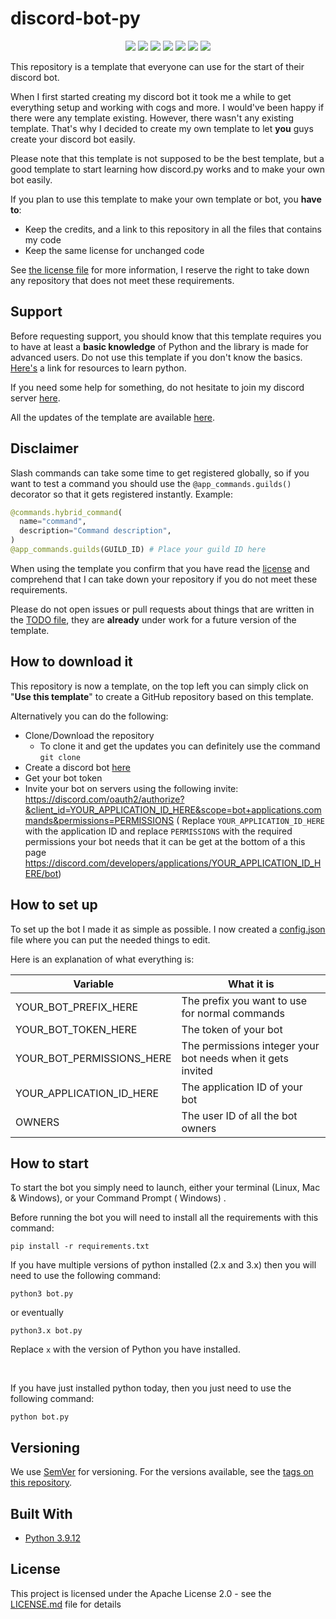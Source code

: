 # discord-bot-py

<p align="center">
  <a href="//discord.gg/https://discord.gg/JcFgWTKupR"><img src="https://img.shields.io/discord/739934735387721768?logo=discord"></a>
  <a href="//github.com/kkrypt0nn/Python-Discord-Bot-Template/releases"><img src="https://img.shields.io/github/v/release/Kalai2773/discord-bot-py"></a>
  <a href="//github.com/kkrypt0nn/Python-Discord-Bot-Template/commits/main"><img src="https://img.shields.io/github/last-commit/Kalai2773/discord-bot-py"></a>
  <a href="//github.com/kkrypt0nn/Python-Discord-Bot-Template/releases"><img src="https://img.shields.io/github/downloads/Kalai2773/discord-bot-py/total"></a>
  <a href="//github.com/kkrypt0nn/Python-Discord-Bot-Template/blob/main/LICENSE.md"><img src="https://img.shields.io/github/license/Kalai2773/discord-bot-py"></a>
  <a href="//github.com/kkrypt0nn/Python-Discord-Bot-Template"><img src="https://img.shields.io/github/languages/code-size/Kala2773i/discord-bot-py"></a>
  <a href="//github.com/kkrypt0nn/Python-Discord-Bot-Template/issues"><img src="https://img.shields.io/github/issues-raw/Kalai2773/discord-bot-py"></a>
</p>

This repository is a template that everyone can use for the start of their discord bot.

When I first started creating my discord bot it took me a while to get everything setup and working with cogs and more.
I would've been happy if there were any template existing. However, there wasn't any existing template. That's why I
decided to create my own template to let <b>you</b> guys create your discord bot easily.

Please note that this template is not supposed to be the best template, but a good template to start learning how
discord.py works and to make your own bot easily.

If you plan to use this template to make your own template or bot, you **have to**:

- Keep the credits, and a link to this repository in all the files that contains my code
- Keep the same license for unchanged code

See [the license file](https://github.com/kkrypt0nn/Kalai2773/discord-bot-py/blob/master/LICENSE.md) for more
information, I reserve the right to take down any repository that does not meet these requirements.

## Support

Before requesting support, you should know that this template requires you to have at least a **basic knowledge** of
Python and the library is made for advanced users. Do not use this template if you don't know the
basics. [Here's](https://pythondiscord.com/pages/resources) a link for resources to learn python.

If you need some help for something, do not hesitate to join my discord server [here](https://discord.gg/JcFgWTKupR).

All the updates of the template are available [here](UPDATES.md).

## Disclaimer

Slash commands can take some time to get registered globally, so if you want to test a command you should use
the `@app_commands.guilds()` decorator so that it gets registered instantly. Example:

```py
@commands.hybrid_command(
  name="command",
  description="Command description",
)
@app_commands.guilds(GUILD_ID) # Place your guild ID here
```

When using the template you confirm that you have read the [license](LICENSE.md) and comprehend that I can take down
your repository if you do not meet these requirements.

Please do not open issues or pull requests about things that are written in the [TODO file](TODO.md), they are **already** under work for a future version of the template.

## How to download it

This repository is now a template, on the top left you can simply click on "**Use this template**" to create a GitHub
repository based on this template.

Alternatively you can do the following:

* Clone/Download the repository
    * To clone it and get the updates you can definitely use the command
      `git clone`
* Create a discord bot [here](https://discord.com/developers/applications)
* Get your bot token
* Invite your bot on servers using the following invite:
  https://discord.com/oauth2/authorize?&client_id=YOUR_APPLICATION_ID_HERE&scope=bot+applications.commands&permissions=PERMISSIONS (
  Replace `YOUR_APPLICATION_ID_HERE` with the application ID and replace `PERMISSIONS` with the required permissions
  your bot needs that it can be get at the bottom of a this
  page https://discord.com/developers/applications/YOUR_APPLICATION_ID_HERE/bot)

## How to set up

To set up the bot I made it as simple as possible. I now created a [config.json](config.json) file where you can put the
needed things to edit.

Here is an explanation of what everything is:

| Variable                  | What it is                                                            |
| ------------------------- | ----------------------------------------------------------------------|
| YOUR_BOT_PREFIX_HERE      | The prefix you want to use for normal commands                        |
| YOUR_BOT_TOKEN_HERE       | The token of your bot                                                 |
| YOUR_BOT_PERMISSIONS_HERE | The permissions integer your bot needs when it gets invited           |
| YOUR_APPLICATION_ID_HERE  | The application ID of your bot                                        |
| OWNERS                    | The user ID of all the bot owners                                     |


## How to start

To start the bot you simply need to launch, either your terminal (Linux, Mac & Windows), or your Command Prompt (
Windows)
.

Before running the bot you will need to install all the requirements with this command:

```
pip install -r requirements.txt
```

If you have multiple versions of python installed (2.x and 3.x) then you will need to use the following command:

```
python3 bot.py
```

or eventually

```
python3.x bot.py
```
Replace `x` with the version of Python you have installed.

<br>

If you have just installed python today, then you just need to use the following command:

```
python bot.py
```


## Versioning

We use [SemVer](http://semver.org) for versioning. For the versions available, see
the [tags on this repository](https://github.com/Kalai2773/discord-bot-py/tags).

## Built With

* [Python 3.9.12](https://www.python.org/)

## License

This project is licensed under the Apache License 2.0 - see the [LICENSE.md](LICENSE.md) file for details
